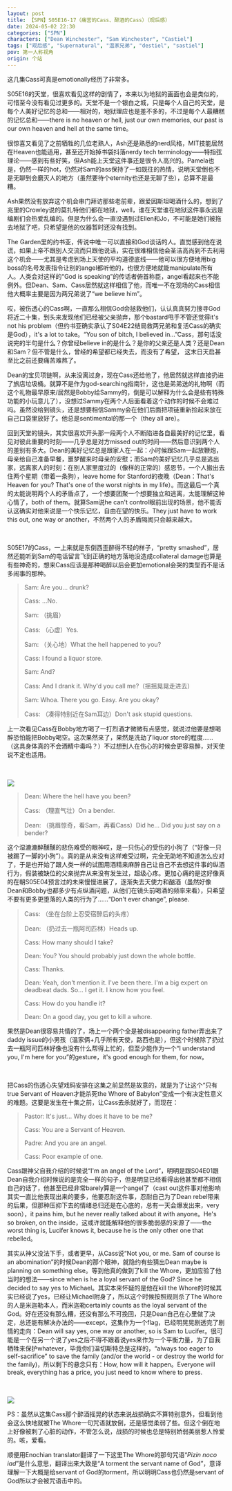 ```yaml
---
layout: post
title: 【SPN】S05E16-17（痛苦的Cass、醉酒的Cass）（观后感）
date: 2024-05-02 22:30
categories: ["SPN"]
characters: ["Dean Winchester", "Sam Winchester", "Castiel"]
tags: ["观后感", "Supernatural", "温家兄弟", "destiel", "sastiel"]
pov: 第一人称视角
origin: 个站
---
```


这几集Cass可真是emotionally经历了非常多。

S05E16的天堂，很喜欢看见这样的剧情了，本来以为地狱的画面也会是类似的，可惜至今没有看见过更多的。天堂不是一个银白之城，只是每个人自己的天堂，是每个人美好记忆的总和——相对的，地狱理应也是差不多的，不过是每个人最糟糕的记忆总和——there is no heaven or hell, just our own memories, our past is our own heaven and hell at the same time。

很惊喜又看见了之前牺牲的几位老熟人，Ash还是熟悉的nerd风格，MIT技能居然在Heaven也能适用，甚至还开始掉书袋抖落nerdy tech terminology——特指弦理论——感到有些好笑，但Ash能上天堂这件事还是很令人高兴的。Pamela也是，仍然一样的hot，仍然对Sam的ass保持了一如既往的热情，说明天堂倒也不是无聊到会磨灭人的地方（虽然要待个eternity也还是无聊了些），总算不是最糟。

Ash果然没有放弃这个机会串门拜访那些老前辈，跟爱因斯坦喝酒什么的，想到了兆里的Crowley说的莫扎特他们都在地狱，well，谁在天堂谁在地狱这件事永远是编剧们会热爱乱编的。但是为什么会一直没遇到过Ellen和Jo，不可能是她们被拖去地狱了吧，只希望是他的仪器暂时还没有找到。

The Garden里的约书亚，传说中唯一可以直接和God谈话的人。直觉感到他在说谎，如果上帝不跟别人交流而只跟他说话，实在很难相信他会圣洁高尚到不去利用这个机会——尤其是考虑到场上天使的平均道德底线——他可以很方便地用big boss的名号发表指令让别的angel都听他的，也很方便地就能manipulate所有人。人类会对这样的“God is speaking”的传话者俯首称臣，angel看起来也不能例外。但Dean、Sam、Cass居然就这样相信了他，而唯一不在现场的Cass相信他大概率主要是因为两兄弟说了“we believe him”。

哎，被伤透心的Cass啊，一直那么相信God会拯救他们，认认真真努力搜寻God将近二十集，到头来发现他们已经被父亲抛弃，那个bastard甩手不管还觉得it's not his problem（但约书亚确实承认了S04E22结局救两兄弟和复活Cass的确实是God），it's a lot to take。“You son of bitch, I believed in...”Cass，那句话没说完的半句是什么？你曾经believe in的是什么？是你的父亲还是人类？还是Dean和Sam？但不管是什么，曾经的希望都已经失去，而没有了希望， 这末日天启甚至比之前还要痛苦难熬了。

Dean的宝贝项链啊，从来没离过身，现在Cass还给他了，他居然就这样直接扔进了旅店垃圾桶。就算不是作为god-searching指南针，这也是弟弟送的礼物啊（而这个礼物最早原来/居然是Bobby给Sammy的，倒是可以解释为什么会是些有特殊功能的小玩意儿了），没想过Sammy在两个人后面看着这个动作的时候不会难过吗。虽然没给到镜头，还是想要相信Sammy会在他们后面把项链重新捡起来放在自己口袋里放好了。他总是sentimental的那一个（they all are）。

回到天堂的镜头，其实很喜欢开头那一段两个人不断陷进各自最美好的记忆里，看见对彼此重要的时刻——几乎总是对方missed  out的时间——然后意识到两个人的差别有多大。Dean的美好记忆总是跟家人在一起：小时候跟Sam一起放鞭炮，母亲给自己准备早餐，噩梦醒来时母亲的安慰；而Sam的美好记忆几乎总是逃出家，远离家人的时刻：在别人家里度过的（像样的正常的）感恩节，一个人搬出去住两个星期（带着一条狗），leave home for Stanford的夜晚（Dean：That's Heaven for you? That's one of the worst nights in my life）。而这最后一个真的太能说明两个人的矛盾点了，一个想要团聚一个想要独立和逃离，太能理解这种心情了，both of them。就算Sam说he can't control眼前出现的场景，他不能否认这确实对他来说是一个快乐记忆，自由在望的快乐。They just have to work this out, one way or another，不然两个人的矛盾隔阂只会越来越大。

<br>

S05E17的Cass，一上来就是东倒西歪醉得不轻的样子，“pretty smashed”，居然还能听到Sam的电话留言飞到正确的地方落地没造成collateral damage也算是有些神奇的，想来Cass应该是那种喝醉以后会更加emotional会哭的类型而不是话多闹事的那种。

> Sam: Are you... drunk?
>
> Cass: ...No.
>
> Sam: （挑眉）
>
> Cass: （心虚）Yes.
>
> Sam: （关心地）What the hell happened to you?
>
> Cass: I found a liquor store.
>
> Sam: And?
>
> Cass: And I drank it. Why'd you call me?（摇摇晃晃走进去）
>
> Sam: Whoa. There you go. Easy. Are you okay?
>
> Cass: （凑得特别近在Sam耳边）Don't ask stupid questions.

上一次看见Cass在Bobby地方喝了一打烈酒才微微有点感觉，就说过他要是想喝醉恐怕能把Bobby喝空。这次果然来了，果然是洗劫了liquor store的程度……（这具身体真的不会酒精中毒吗？）不过想到人在伤心的时候会更容易醉，对天使说不定也适用。

<br><br>
![](https://raw.githubusercontent.com/junesirius/junesirius.github.io/master/assets/images/SPN/S05/2024-05-02-SPN-0517-1.jpg)
<br>

> Dean: Where the hell have you been?
>
> Cass: （理直气壮）On a bender.
>
> Dean: （挑眉惊奇，看Sam，再看Cass）Did he... Did you just say on a bender?

这个湿漉漉醉醺醺的悲伤难受的眼神哎，是一只伤心的受伤的小狗了（“好像一只被踢了一脚的小狗”）。真的是从来没有这样难受过啊，完全无助地不知道怎么应对了，于是也开始了跟人类一样的试图用酒精来麻醉自己让自己不去想这件事的纵酒行为，假装被缺位的父亲抛弃从来没有发生过，超级心疼。更加心痛的是这好像真的在朝S05E04预言过的未来慢慢进展了，逐渐失去天使力和酗酒（虽然好像Dean和Bobby也都多少有点纵酒问题，从他们在镜头前喝酒的频率来看），只希望不要有更多更堕落的人类的行为了……“Don't ever change”, please.

> Cass: （坐在台阶上忍受宿醉后的头疼）
>
> Dean: （扔过去一瓶阿司匹林）Heads up.
>
> Cass: How many should I take?
>
> Dean: You? You should probably just down the whole bottle.
>
> Cass: Thanks.
>
> Dean: Yeah, don't mention it. I've been there. I'm a big expert on deadbeat dads. So... I get it. I know how you feel.
>
> Cass: How do you handle it?
>
> Dean: On a good day, you get to kill a whore.

果然是Dean很容易共情的了，场上一个两个全是被disappearing father弄出来了daddy issue的小男孩（温家俩+几乎所有天使，路西也是），但这个时候除了扔过去一瓶阿司匹林好像也没有什么帮得上忙的，但至少能作为一个“I understand you, I'm here for you”的gesture，it's good enough for them, for now。

<br>

把Cass的伤透心失望戏码安排在这集之前显然是故意的，就是为了让这个“只有true Servant of Heaven才能杀死the Whore of Babylon”变成一个有决定性意义的难题。这要是发生在十集之前，让Cass去杀就好了，而现在：

> Pastor: It's just... Why does it have to be me?
>
> Cass: You are a Servant of Heaven.
>
> Padre: And you are an angel.
>
> Cass: Poor example of one.

Cass跟神父自我介绍的时候说“I'm an angel of the Lord”，明明是跟S04E01跟Dean自我介绍时候说的是完全一样的句子，但是明显已经看得出他甚至都不相信自己的话了，他甚至已经非常barely算是一个angel了（cast out这件事对他影响其实一直比他表现出来的要多，他要忍耐这件事，忍耐自己为了Dean rebel带来的后果，但那种压抑下去的情绪总归还是在心底的，总有一天会爆发出来，very soon），it pains him, but he never really talked about it with anyone。He's so broken, on the inside，这或许就能解释他的很多脆弱感的来源了——the worst thing is, Lucifer knows it, because he is the only other one that rebelled。

其实从神父没法下手，或者更早，从Cass说“Not you, or me. Sam of course is an abomination”的时候Dean的那个眼神，就隐约有些猜出Dean maybe is planning on something else。等到他真的做到了kill the Whore，更加应验了他当时的想法——since when is he a loyal servant of the God? Since he decided to say yes to Michael。其实本来怀疑的是他在kill the Whore的时候其实已经说了yes，已经让Michael附身了，所以这个时候按照规则杀了The Whore的人是米迦勒本人，而米迦勒certainly counts as the loyal servant of the God。好在还没有那么糟，还没有那么不可挽回，只是Dean自己在心里做了决定，总还能有解决办法的——except，这集作为一个flag，已经明晃晃剧透完了剧情的走向：Dean will say yes, one way or another, so is Sam to Lucifer。很可能是一个在另一个说了yes之后不得不跟着说yes来作为一个平衡力量，为了自我牺牲来保护whatever，毕竟你们温切斯特总是这样的，“always too eager to self-sacrifice” to save the family (and/or the world - or destroy the world for the family)，所以剩下的悬念只有：How, how will it happen。Everyone will break, everything has a price, you just need to know where to press.

<br><br>
![](https://raw.githubusercontent.com/junesirius/junesirius.github.io/master/assets/images/SPN/S05/2024-05-02-SPN-0517-2.jpg)
<br>

PS：虽然从这集Cass那个醉酒摇晃的状态来说战损确实不算特别意外，但看到他会这么快地就被The Whore一句咒语就放倒，还是感觉柔弱了些。但这个倒在地上好像被刺了心脏的动作，不管怎么说，战损的时候也总是特别娇弱美丽惹人怜爱的。咳，爱看。

顺便用Enochian translator翻译了一下这里The Whore的那句咒语“*Pizin noco iad*”是什么意思，翻译出来大致是“A torment the servant name of God”，意译理解一下大概是给servant of God的torment，所以明明Cass也仍然是servant of God所以才会被咒语击中的。
